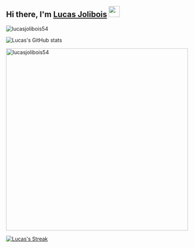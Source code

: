 
## Hi there, I'm <a href="https://lucasjolibois.com" rel="nofollow">Lucas Jolibois</a> <img src="https://raw.githubusercontent.com/MartinHeinz/MartinHeinz/master/wave.gif" width="30px">

<!--Visits counter-->

<!--<h3>
Thanks for stopping by I hope you'll enjoy my projects! &nbsp; 
  <a target="_blank" rel="noopener noreferrer" 
     <br><br><p align="left"> <img src="https://komarev.com/ghpvc/?username=lucasjolibois54&label=Profile%20views&color=0e75b6&style=flat" alt="lucasjolibois54" /> </p>
  </a>
</h3> -->

<img src="https://komarev.com/ghpvc/?username=lucasjolibois54&label=Profile%20views&color=0e75b6&style=flat" alt="lucasjolibois54" />

<!-- A+-->

![Lucas's GitHub stats](https://github-readme-stats.vercel.app/api?username=lucasjolibois54&show_icons=true&theme=radical)

<!-- langauges -->

<p><img align="center" width="496px" src="https://github-readme-stats.vercel.app/api/top-langs?username=lucasjolibois54&show_icons=true&locale=en&layout=compact&theme=radical" alt="lucasjolibois54" /></p>


<!-- streak-->
[![Lucas's Streak](http://github-readme-streak-stats.herokuapp.com?user=lucasjolibois54&theme=radical&fire=yellow&currStreakNum=yellow)](https://git.io/streak-stats)
<!--
**lucasjolibois54/lucasjolibois54** is a ✨ _special_ ✨ repository because its `README.md` (this file) appears on your GitHub profile.

Here are some ideas to get you started:

- 🔭 I’m currently working on ...
- 🌱 I’m currently learning ...
- 👯 I’m looking to collaborate on ...
- 🤔 I’m looking for help with ...
- 💬 Ask me about ...
- 📫 How to reach me: ...
- 😄 Pronouns: ...
- ⚡ Fun fact: ...
-->
